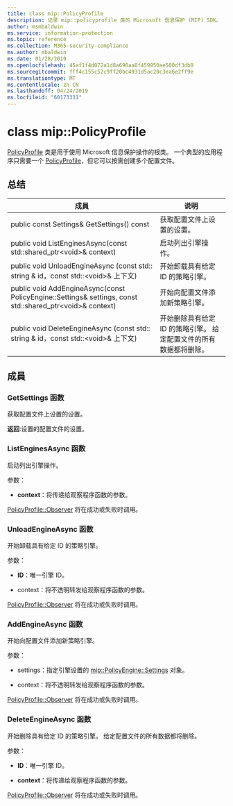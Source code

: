 ```yaml
---
title: class mip::PolicyProfile
description: 记录 mip::policyprofile 类的 Microsoft 信息保护 (MIP) SDK。
author: msmbaldwin
ms.service: information-protection
ms.topic: reference
ms.collection: M365-security-compliance
ms.author: mbaldwin
ms.date: 01/28/2019
ms.openlocfilehash: 45af1f4d072a1d8a690aa8f459950ae500df3db8
ms.sourcegitcommit: fff4c155c52c9ff20bc4931d5ac20c3ea6e2ff9e
ms.translationtype: MT
ms.contentlocale: zh-CN
ms.lasthandoff: 04/24/2019
ms.locfileid: "60173331"
---
```

# <a name="class-mippolicyprofile"></a>class mip::PolicyProfile 
[PolicyProfile](class_mip_policyprofile.md) 类是用于使用 Microsoft 信息保护操作的根类。 一个典型的应用程序只需要一个 [PolicyProfile](class_mip_policyprofile.md)，但它可以按需创建多个配置文件。
  
## <a name="summary"></a>总结
 成員                        | 说明                                
--------------------------------|---------------------------------------------
public const Settings& GetSettings() const  |  获取配置文件上设置的设置。
public void ListEnginesAsync(const std::shared_ptr\<void\>& context)  |  启动列出引擎操作。
public void UnloadEngineAsync (const std:: string & id，const std::\<void\>& 上下文)  |  开始卸载具有给定 ID 的策略引擎。
public void AddEngineAsync(const PolicyEngine::Settings& settings, const std::shared_ptr\<void\>& context)  |  开始向配置文件添加新策略引擎。
public void DeleteEngineAsync (const std:: string & id，const std::\<void\>& 上下文)  |  开始删除具有给定 ID 的策略引擎。 给定配置文件的所有数据都将删除。
  
## <a name="members"></a>成員
  
### <a name="getsettings-function"></a>GetSettings 函数
获取配置文件上设置的设置。

  
**返回**:设置的配置文件的设置。
  
### <a name="listenginesasync-function"></a>ListEnginesAsync 函数
启动列出引擎操作。

参数：  
* **context**：将传递给观察程序函数的参数。 


[PolicyProfile::Observer](class_mip_policyprofile_observer.md) 将在成功或失败时调用。
  
### <a name="unloadengineasync-function"></a>UnloadEngineAsync 函数
开始卸载具有给定 ID 的策略引擎。

参数：  
* **ID**：唯一引擎 ID。 


* context：将不透明转发给观察程序函数的参数。 


[PolicyProfile::Observer](class_mip_policyprofile_observer.md) 将在成功或失败时调用。
  
### <a name="addengineasync-function"></a>AddEngineAsync 函数
开始向配置文件添加新策略引擎。

参数：  
* settings：指定引擎设置的 [mip::PolicyEngine::Settings](class_mip_policyengine_settings.md) 对象。 


* context：将不透明转发给观察程序函数的参数。 


[PolicyProfile::Observer](class_mip_policyprofile_observer.md) 将在成功或失败时调用。
  
### <a name="deleteengineasync-function"></a>DeleteEngineAsync 函数
开始删除具有给定 ID 的策略引擎。 给定配置文件的所有数据都将删除。

参数：  
* **ID**：唯一引擎 ID。 


* **context**：将传递给观察程序函数的参数。 


[PolicyProfile::Observer](class_mip_policyprofile_observer.md) 将在成功或失败时调用。